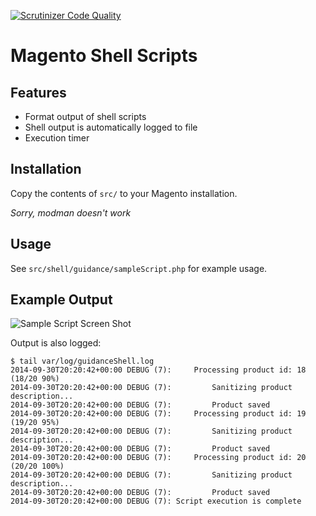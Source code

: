 [![Scrutinizer Code Quality](https://scrutinizer-ci.com/g/guidancesrobb/Magento-Shell/badges/quality-score.png?b=master)](https://scrutinizer-ci.com/g/guidancesrobb/Magento-Shell/?branch=master)

# Magento Shell Scripts

## Features

* Format output of shell scripts
* Shell output is automatically logged to file
* Execution timer

## Installation

Copy the contents of `src/` to your Magento installation.

*Sorry, modman doesn't work*

## Usage 

See `src/shell/guidance/sampleScript.php` for example usage.

## Example Output

![Sample Script Screen Shot](http://i.imgur.com/tHtgpCD.png)

Output is also logged:

    $ tail var/log/guidanceShell.log 
    2014-09-30T20:20:42+00:00 DEBUG (7):     Processing product id: 18 (18/20 90%)
    2014-09-30T20:20:42+00:00 DEBUG (7):         Sanitizing product description...
    2014-09-30T20:20:42+00:00 DEBUG (7):         Product saved
    2014-09-30T20:20:42+00:00 DEBUG (7):     Processing product id: 19 (19/20 95%)
    2014-09-30T20:20:42+00:00 DEBUG (7):         Sanitizing product description...
    2014-09-30T20:20:42+00:00 DEBUG (7):         Product saved
    2014-09-30T20:20:42+00:00 DEBUG (7):     Processing product id: 20 (20/20 100%)
    2014-09-30T20:20:42+00:00 DEBUG (7):         Sanitizing product description...
    2014-09-30T20:20:42+00:00 DEBUG (7):         Product saved
    2014-09-30T20:20:42+00:00 DEBUG (7): Script execution is complete
